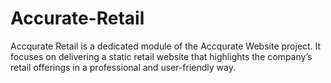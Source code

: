 # Accurate-Retail
Accqurate Retail is a dedicated module of the Accqurate Website project. It focuses on delivering a static retail website that highlights the company’s retail offerings in a professional and user-friendly way.
